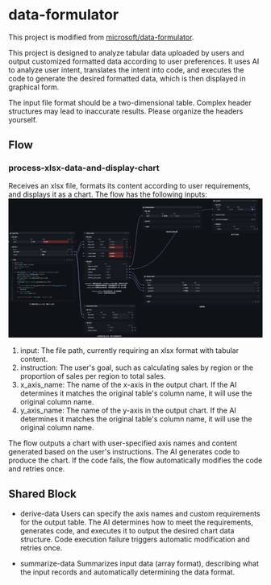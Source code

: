 # data-formulator

This project is modified from [microsoft/data-formulator](https://github.com/microsoft/data-formulator).

This project is designed to analyze tabular data uploaded by users and output customized formatted data according to user preferences.
It uses AI to analyze user intent, translates the intent into code, and executes the code to generate the desired formatted data, which is then displayed in graphical form.

The input file format should be a two-dimensional table. Complex header structures may lead to inaccurate results. Please organize the headers yourself.

## Flow
###  process-xlsx-data-and-display-chart

Receives an xlsx file, formats its content according to user requirements, and displays it as a chart. The flow has the following inputs:
![flow](./flow.jpeg)

1. input: The file path, currently requiring an xlsx format with tabular content.
2. instruction: The user's goal, such as calculating sales by region or the proportion of sales per region to total sales.
3. x_axis_name: The name of the x-axis in the output chart. If the AI determines it matches the original table's column name, it will use the original column name.
4. y_axis_name: The name of the y-axis in the output chart. If the AI determines it matches the original table's column name, it will use the original column name.

The flow outputs a chart with user-specified axis names and content generated based on the user's instructions. The AI generates code to produce the chart.
If the code fails, the flow automatically modifies the code and retries once.

## Shared Block
* derive-data
Users can specify the axis names and custom requirements for the output table. The AI determines how to meet the requirements, generates code, and executes it to output the desired chart data structure.
Code execution failure triggers automatic modification and retries once.

* summarize-data
Summarizes input data (array format), describing what the input records and automatically determining the data format.